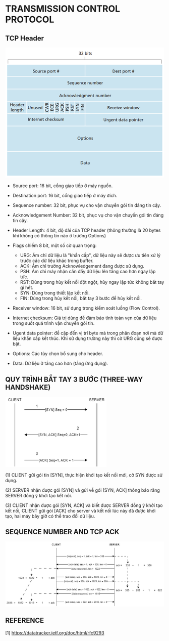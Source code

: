# TRANSMISSION CONTROL PROTOCOL

## TCP Header

![TCP Header](./img/tcphdr.png)

- Source port: 16 bit, cổng giao tiếp ở máy nguồn.

- Destination port: 16 bit, cổng giao tiếp ở máy đích.

- Sequence number: 32 bit, phục vụ cho vận chuyển gói tin đáng tin cậy.

- Acknowledgement Number: 32 bit, phục vụ cho vận chuyển gói tin đáng tin cậy.

- Header Length: 4 bit, độ dài của TCP header (thông thường là 20 bytes khi không có thông tin nào ở trường Options)

- Flags chiếm 8 bit, một số cờ quan trọng:
    - URG: Ám chỉ dữ liệu là "khẩn cấp", dữ liệu này sẽ được ưu tiên xử lý trước các dữ liệu khác trong buffer.
    - ACK: Ám chỉ trường Acknowledgement đang được sử dụng.
    - PSH: Ám chỉ máy nhận cần đẩy dữ liệu lên tầng cao hơn ngay lập tức.
    - RST: Dùng trong hủy kết nối đột ngột, hủy ngay lập tức không bắt tay gì hết.
    - SYN: Dùng trong thiết lập kết nối.
    - FIN: Dùng trong hủy kết nối, bắt tay 3 bước để hủy kết nối.

- Receiver window: 16 bit, sử dụng trong kiểm soát luồng (Flow Control).

- Internet checksum: Giá trị dùng để đảm bảo tính toàn vẹn của dữ liệu trong suốt quá trình vận chuyển gói tin.

- Ugent data pointer: đề cập đến vị trí byte mà trong phân đoạn nơi mà dữ liệu khẩn cấp kết thúc. Khi sử dụng trường này thì cờ URG cũng sẽ được bật.

- Options: Các tùy chọn bổ sung cho header.

- Data: Dữ liệu ở tầng cao hơn (tầng ứng dụng).

## QUY TRÌNH BẮT TAY 3 BƯỚC (THREE-WAY HANDSHAKE)

![TCP handshake](./img/tcp_handshake.png)

(1) CLIENT gửi gói tin [SYN], thực hiện khởi tạo kết nối mới, cờ SYN được sử dụng.

(2) SERVER nhận được gói [SYN] và gửi về gói [SYN, ACK] thông báo rằng SERVER đồng ý khởi tạo kết nối.

(3) CLIENT nhận được gói [SYN, ACK] và biết được SERVER đồng ý khởi tạo kết nối, CLIENT gửi gói [ACK] cho server và kết nối lúc này đã được khởi tạo, hai máy bây giờ có thể trao đổi dữ liệu.

## SEQUENCE NUMBER AND TCP ACK

![seq number and tcp ack](./img/seq_ack.png)

## REFERENCE

[1] <https://datatracker.ietf.org/doc/html/rfc9293>
